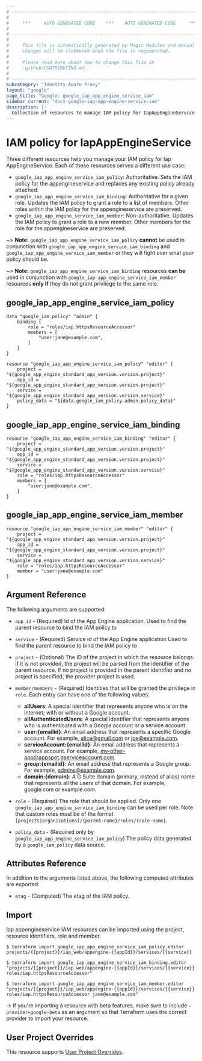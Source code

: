 ```yaml
---
# ----------------------------------------------------------------------------
#
#     ***     AUTO GENERATED CODE    ***    AUTO GENERATED CODE     ***
#
# ----------------------------------------------------------------------------
#
#     This file is automatically generated by Magic Modules and manual
#     changes will be clobbered when the file is regenerated.
#
#     Please read more about how to change this file in
#     .github/CONTRIBUTING.md.
#
# ----------------------------------------------------------------------------
subcategory: "Identity-Aware Proxy"
layout: "google"
page_title: "Google: google_iap_app_engine_service_iam"
sidebar_current: "docs-google-iap-app-engine-service-iam"
description: |-
  Collection of resources to manage IAM policy for IapAppEngineService
---
```


# IAM policy for IapAppEngineService
Three different resources help you manage your IAM policy for Iap AppEngineService. Each of these resources serves a different use case:

* `google_iap_app_engine_service_iam_policy`: Authoritative. Sets the IAM policy for the appengineservice and replaces any existing policy already attached.
* `google_iap_app_engine_service_iam_binding`: Authoritative for a given role. Updates the IAM policy to grant a role to a list of members. Other roles within the IAM policy for the appengineservice are preserved.
* `google_iap_app_engine_service_iam_member`: Non-authoritative. Updates the IAM policy to grant a role to a new member. Other members for the role for the appengineservice are preserved.

~> **Note:** `google_iap_app_engine_service_iam_policy` **cannot** be used in conjunction with `google_iap_app_engine_service_iam_binding` and `google_iap_app_engine_service_iam_member` or they will fight over what your policy should be.

~> **Note:** `google_iap_app_engine_service_iam_binding` resources **can be** used in conjunction with `google_iap_app_engine_service_iam_member` resources **only if** they do not grant privilege to the same role.



## google\_iap\_app\_engine\_service\_iam\_policy

```hcl
data "google_iam_policy" "admin" {
	binding {
		role = "roles/iap.httpsResourceAccessor"
		members = [
			"user:jane@example.com",
		]
	}
}

resource "google_iap_app_engine_service_iam_policy" "editor" {
	project = "${google_app_engine_standard_app_version.version.project}"
	app_id = "${google_app_engine_standard_app_version.version.project}"
	service = "${google_app_engine_standard_app_version.version.service}"
	policy_data = "${data.google_iam_policy.admin.policy_data}"
}
```

## google\_iap\_app\_engine\_service\_iam\_binding

```hcl
resource "google_iap_app_engine_service_iam_binding" "editor" {
	project = "${google_app_engine_standard_app_version.version.project}"
	app_id = "${google_app_engine_standard_app_version.version.project}"
	service = "${google_app_engine_standard_app_version.version.service}"
	role = "roles/iap.httpsResourceAccessor"
	members = [
		"user:jane@example.com",
	]
}
```

## google\_iap\_app\_engine\_service\_iam\_member

```hcl
resource "google_iap_app_engine_service_iam_member" "editor" {
	project = "${google_app_engine_standard_app_version.version.project}"
	app_id = "${google_app_engine_standard_app_version.version.project}"
	service = "${google_app_engine_standard_app_version.version.service}"
	role = "roles/iap.httpsResourceAccessor"
	member = "user:jane@example.com"
}
```

## Argument Reference

The following arguments are supported:

* `app_id` - (Required) Id of the App Engine application. Used to find the parent resource to bind the IAM policy to
* `service` - (Required) Service id of the App Engine application Used to find the parent resource to bind the IAM policy to

* `project` - (Optional) The ID of the project in which the resource belongs.
    If it is not provided, the project will be parsed from the identifier of the parent resource. If no project is provided in the parent identifier and no project is specified, the provider project is used.

* `member/members` - (Required) Identities that will be granted the privilege in `role`.
  Each entry can have one of the following values:
  * **allUsers**: A special identifier that represents anyone who is on the internet; with or without a Google account.
  * **allAuthenticatedUsers**: A special identifier that represents anyone who is authenticated with a Google account or a service account.
  * **user:{emailid}**: An email address that represents a specific Google account. For example, alice@gmail.com or joe@example.com.
  * **serviceAccount:{emailid}**: An email address that represents a service account. For example, my-other-app@appspot.gserviceaccount.com.
  * **group:{emailid}**: An email address that represents a Google group. For example, admins@example.com.
  * **domain:{domain}**: A G Suite domain (primary, instead of alias) name that represents all the users of that domain. For example, google.com or example.com.

* `role` - (Required) The role that should be applied. Only one
    `google_iap_app_engine_service_iam_binding` can be used per role. Note that custom roles must be of the format
    `[projects|organizations]/{parent-name}/roles/{role-name}`.

* `policy_data` - (Required only by `google_iap_app_engine_service_iam_policy`) The policy data generated by
  a `google_iam_policy` data source.

## Attributes Reference

In addition to the arguments listed above, the following computed attributes are
exported:

* `etag` - (Computed) The etag of the IAM policy.

## Import

Iap appengineservice IAM resources can be imported using the project, resource identifiers, role and member.

```
$ terraform import google_iap_app_engine_service_iam_policy.editor projects/{{project}}/iap_web/appengine-{{appId}}/services/{{service}}

$ terraform import google_iap_app_engine_service_iam_binding.editor "projects/{{project}}/iap_web/appengine-{{appId}}/services/{{service}} roles/iap.httpsResourceAccessor"

$ terraform import google_iap_app_engine_service_iam_member.editor "projects/{{project}}/iap_web/appengine-{{appId}}/services/{{service}} roles/iap.httpsResourceAccessor jane@example.com"
```

-> If you're importing a resource with beta features, make sure to include `-provider=google-beta`
as an argument so that Terraform uses the correct provider to import your resource.

## User Project Overrides

This resource supports [User Project Overrides](https://www.terraform.io/docs/providers/google/provider_reference.html#user_project_override).
